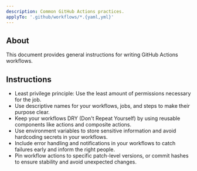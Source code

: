 ```yaml
---
description: Common GitHub Actions practices.
applyTo: '.github/workflows/*.{yaml,yml}'
---
```


## About

This document provides general instructions for writing GitHub Actions workflows.

## Instructions

- Least privilege principle: Use the least amount of permissions necessary for the job.
- Use descriptive names for your workflows, jobs, and steps to make their purpose clear.
- Keep your workflows DRY (Don't Repeat Yourself) by using reusable components like actions and composite actions.
- Use environment variables to store sensitive information and avoid hardcoding secrets in your workflows.
- Include error handling and notifications in your workflows to catch failures early and inform the right people.
- Pin workflow actions to specific patch-level versions, or commit hashes to ensure stability and avoid unexpected changes.
